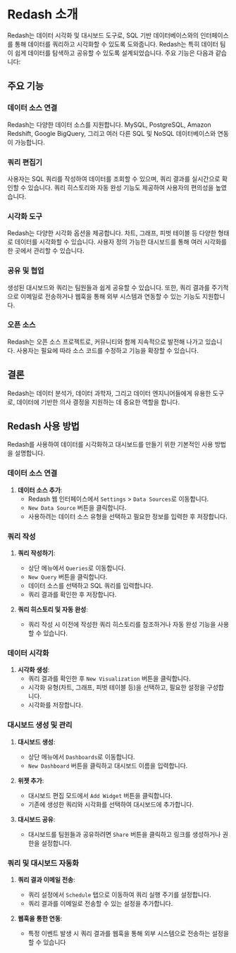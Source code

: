 # Redash 소개

Redash는 데이터 시각화 및 대시보드 도구로, SQL 기반 데이터베이스와의 인터페이스를 통해 데이터를 쿼리하고 시각화할 수 있도록 도와줍니다. Redash는 특히 데이터 팀이 쉽게 데이터를 탐색하고 공유할 수 있도록 설계되었습니다. 주요 기능은 다음과 같습니다:

## 주요 기능

### 데이터 소스 연결

Redash는 다양한 데이터 소스를 지원합니다. MySQL, PostgreSQL, Amazon Redshift, Google BigQuery, 그리고 여러 다른 SQL 및 NoSQL 데이터베이스와 연동이 가능합니다.

### 쿼리 편집기

사용자는 SQL 쿼리를 작성하여 데이터를 조회할 수 있으며, 쿼리 결과를 실시간으로 확인할 수 있습니다. 쿼리 히스토리와 자동 완성 기능도 제공하여 사용자의 편의성을 높였습니다.

### 시각화 도구

Redash는 다양한 시각화 옵션을 제공합니다. 차트, 그래프, 피벗 테이블 등 다양한 형태로 데이터를 시각화할 수 있습니다. 사용자 정의 가능한 대시보드를 통해 여러 시각화를 한 곳에서 관리할 수 있습니다.

### 공유 및 협업

생성된 대시보드와 쿼리는 팀원들과 쉽게 공유할 수 있습니다. 또한, 쿼리 결과를 주기적으로 이메일로 전송하거나 웹훅을 통해 외부 시스템과 연동할 수 있는 기능도 지원합니다.

### 오픈 소스

Redash는 오픈 소스 프로젝트로, 커뮤니티와 함께 지속적으로 발전해 나가고 있습니다. 사용자는 필요에 따라 소스 코드를 수정하고 기능을 확장할 수 있습니다.

## 결론

Redash는 데이터 분석가, 데이터 과학자, 그리고 데이터 엔지니어들에게 유용한 도구로, 데이터에 기반한 의사 결정을 지원하는 데 중요한 역할을 합니다.

## Redash 사용 방법

Redash를 사용하여 데이터를 시각화하고 대시보드를 만들기 위한 기본적인 사용 방법을 설명합니다.

### 데이터 소스 연결

1. **데이터 소스 추가**:
   - Redash 웹 인터페이스에서 `Settings` > `Data Sources`로 이동합니다.
   - `New Data Source` 버튼을 클릭합니다.
   - 사용하려는 데이터 소스 유형을 선택하고 필요한 정보를 입력한 후 저장합니다.

### 쿼리 작성

1. **쿼리 작성하기**:

   - 상단 메뉴에서 `Queries`로 이동합니다.
   - `New Query` 버튼을 클릭합니다.
   - 데이터 소스를 선택하고 SQL 쿼리를 입력합니다.
   - 쿼리 결과를 확인한 후 저장합니다.

2. **쿼리 히스토리 및 자동 완성**:
   - 쿼리 작성 시 이전에 작성한 쿼리 히스토리를 참조하거나 자동 완성 기능을 사용할 수 있습니다.

### 데이터 시각화

1. **시각화 생성**:
   - 쿼리 결과를 확인한 후 `New Visualization` 버튼을 클릭합니다.
   - 시각화 유형(차트, 그래프, 피벗 테이블 등)을 선택하고, 필요한 설정을 구성합니다.
   - 시각화를 저장합니다.

### 대시보드 생성 및 관리

1. **대시보드 생성**:

   - 상단 메뉴에서 `Dashboards`로 이동합니다.
   - `New Dashboard` 버튼을 클릭하고 대시보드 이름을 입력합니다.

2. **위젯 추가**:

   - 대시보드 편집 모드에서 `Add Widget` 버튼을 클릭합니다.
   - 기존에 생성한 쿼리와 시각화를 선택하여 대시보드에 추가합니다.

3. **대시보드 공유**:
   - 대시보드를 팀원들과 공유하려면 `Share` 버튼을 클릭하고 링크를 생성하거나 권한을 설정합니다.

### 쿼리 및 대시보드 자동화

1. **쿼리 결과 이메일 전송**:

   - 쿼리 설정에서 `Schedule` 탭으로 이동하여 쿼리 실행 주기를 설정합니다.
   - 쿼리 결과를 이메일로 전송할 수 있는 설정을 추가합니다.

2. **웹훅을 통한 연동**:
   - 특정 이벤트 발생 시 쿼리 결과를 웹훅을 통해 외부 시스템으로 전송하는 설정을 할 수 있습니다
